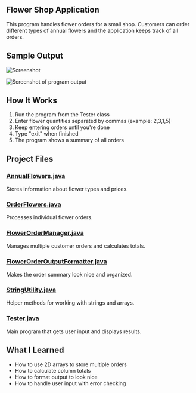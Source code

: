 ## Flower Shop Application

This program handles flower orders for a small shop. Customers can order different types of annual flowers and the application keeps track of all orders.

## Sample Output

![Screenshot](/lab07flower/Screenshot.png)

![Screenshot of program output](../lab07flower/Screenshot.png)


## How It Works

1. Run the program from the Tester class
2. Enter flower quantities separated by commas (example: 2,3,1,5)
3. Keep entering orders until you're done
4. Type "exit" when finished
5. The program shows a summary of all orders

## Project Files

### [AnnualFlowers.java](flowershop/src/main/java/annualflowers/com/example/AnnualFlowers.java)
Stores information about flower types and prices.

### [OrderFlowers.java](flowershop/src/main/java/annualflowers/com/example/OrderFlowers.java)
Processes individual flower orders.

### [FlowerOrderManager.java](flowershop/src/main/java/annualflowers/com/example/FlowerOrderManager.java)
Manages multiple customer orders and calculates totals.

### [FlowerOrderOutputFormatter.java](flowershop/src/main/java/annualflowers/com/example/FlowerOrderOutputFormatter.java)
Makes the order summary look nice and organized.

### [StringUtility.java](flowershop/src/main/java/annualflowers/com/example/StringUtility.java)
Helper methods for working with strings and arrays.

### [Tester.java](flowershop/src/main/java/annualflowers/com/example/Tester.java)
Main program that gets user input and displays results.

## What I Learned

- How to use 2D arrays to store multiple orders
- How to calculate column totals
- How to format output to look nice
- How to handle user input with error checking


